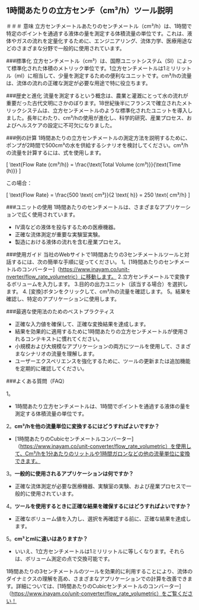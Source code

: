 ## 1時間あたりの立方センチ（cm³/h）ツール説明

＃＃＃ 意味
立方センチメートルあたりのセンチメートル（cm³/h）は、1時間で特定のポイントを通過する液体の量を測定する体積流量の単位です。これは、液体やガスの流れを定量化するために、エンジニアリング、流体力学、医療用途などのさまざまな分野で一般的に使用されています。

###標準化
立方センチメートル（cm³）は、国際ユニットシステム（SI）によって標準化された体積のメトリック単位です。1立方センチメートルは1ミリリットル（ml）に相当して、少量を測定するための便利なユニットです。cm³/hの流量は、流体の流れの正確な測定が必要な用途で特に役立ちます。

###歴史と進化
流量を測定するという概念は、農業と灌漑にとって水の流れが重要だった古代文明にさかのぼります。18世紀後半にフランスで確立されたメトリックシステムは、立方センチメートルのような標準化されたユニットを導入しました。長年にわたり、cm³/hの使用が進化し、科学的研究、産業プロセス、およびヘルスケアの設定に不可欠になりました。

###例の計算
1時間あたりの立方センチメートルの測定方法を説明するために、ポンプが2時間で500cm³の水を供給するシナリオを検討してください。cm³/hの流量を計算するには、式を使用します。

\[ \text{Flow Rate (cm³/h)} = \frac{\text{Total Volume (cm³)}}{\text{Time (h)}} \]

この場合：

\[ \text{Flow Rate} = \frac{500 \text{ cm³}}{2 \text{ h}} = 250 \text{ cm³/h} \]

###ユニットの使用
1時間あたりのセンチメートルは、さまざまなアプリケーションで広く使用されています。
-  IV滴などの液体を投与するための医療機器。
- 正確な流体測定が重要な実験室実験。
- 製造における液体の流れを含む産業プロセス。

###使用ガイド
当社のWebサイトで1時間あたりの3センチメートルツールと対話するには、次の簡単な手順に従ってください。
1。[1時間あたりのセンチメートルのコンバーター]（https://www.inayam.co/unit-nverter/flow_rate_volumetric）に移動します。
2.立方センチメートルで変換するボリュームを入力します。
3.目的の出力ユニット（該当する場合）を選択します。
4. [変換]ボタンをクリックして、cm³/hの流量を確認します。
5。結果を確認し、特定のアプリケーションに使用します。

###最適な使用法のためのベストプラクティス
- 正確な入力値を確保して、正確な変換結果を達成します。
- 結果を効果的に適用するために1時間あたりの立方センチメートルが使用されるコンテキストに慣れてください。
- 小規模および大規模なアプリケーションの両方にツールを使用して、さまざまなシナリオの流量を理解します。
- ユーザーエクスペリエンスを強化するために、ツールの更新または追加機能を定期的に確認してください。

###よくある質問（FAQ）

1。
-  1時間あたり立方センチメートルは、1時間でポイントを通過する液体の量を測定する体積流量の単位です。

2。**cm³/hを他の流量単位に変換するにはどうすればよいですか？**
-  [1時間あたりのCubicセンチメートルコンバーター]（https://www.inayam.co/unit-converter/flow_rate_volumetric）を使用して、Cm³/hを1分あたりのリットルや1時間ガロンなどの他の流量単位に変換できます。

3。**一般的に使用されるアプリケーションは何ですか？**
- 正確な流体測定が必要な医療機器、実験室の実験、および産業プロセスで一般的に使用されています。

4。**ツールを使用するときに正確な結果を確保するにはどうすればよいですか？**
- 正確なボリューム値を入力し、選択を再確認する前に、正確な結果を達成します。

5。**cm³とmlに違いはありますか？**
- いいえ、1立方センチメートルは1ミリリットルに等しくなります。それらは、ボリューム測定の点で交換可能です。

1時間あたりの3センチメートルのツールを効果的に利用することにより、流体のダイナミクスの理解を高め、さまざまなアプリケーションでの計算を改善できます。詳細については、[1時間あたりのCubicセンチメートルのコンバーター]（https://www.inayam.co/unit-converter/flow_rate_volumetric）をご覧ください！